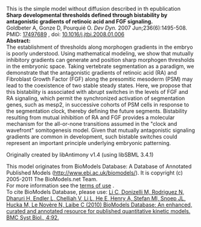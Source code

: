 

This is the simple model without diffusion described in th epublication  
**Sharp developmental thresholds defined through bistability by antagonistic gradients of retinoic acid and FGF signaling.**   
Goldbeter A, Gonze D, Pourquié O. _Dev Dyn._ 2007 Jun;236(6):1495-508. PMID:
[17497689](http://www.ncbi.nlm.nih.gov/pubmed/17497689) , doi:
[10.1016/j.jtbi.2008.01.006](http://dx.doi.org/10.1016/j.jtbi.2008.01.006)  
**Abstract:**   
The establishment of thresholds along morphogen gradients in the embryo is
poorly understood. Using mathematical modeling, we show that mutually
inhibitory gradients can generate and position sharp morphogen thresholds in
the embryonic space. Taking vertebrate segmentation as a paradigm, we
demonstrate that the antagonistic gradients of retinoic acid (RA) and
Fibroblast Growth Factor (FGF) along the presomitic mesoderm (PSM) may lead to
the coexistence of two stable steady states. Here, we propose that this
bistability is associated with abrupt switches in the levels of FGF and RA
signaling, which permit the synchronized activation of segmentation genes,
such as mesp2, in successive cohorts of PSM cells in response to the
segmentation clock, thereby defining the future segments. Bistability
resulting from mutual inhibition of RA and FGF provides a molecular mechanism
for the all-or-none transitions assumed in the "clock and wavefront"
somitogenesis model. Given that mutually antagonistic signaling gradients are
common in development, such bistable switches could represent an important
principle underlying embryonic patterning.

Originally created by libAntimony v1.4 (using libSBML 3.4.1)

This model originates from BioModels Database: A Database of Annotated
Published Models (http://www.ebi.ac.uk/biomodels/). It is copyright (c)
2005-2011 The BioModels.net Team.  
For more information see the [terms of
use](http://www.ebi.ac.uk/biomodels/legal.html) .  
To cite BioModels Database, please use: [Li C, Donizelli M, Rodriguez N,
Dharuri H, Endler L, Chelliah V, Li L, He E, Henry A, Stefan MI, Snoep JL,
Hucka M, Le Novère N, Laibe C (2010) BioModels Database: An enhanced, curated
and annotated resource for published quantitative kinetic models. BMC Syst
Biol., 4:92.](http://www.ncbi.nlm.nih.gov/pubmed/20587024)

